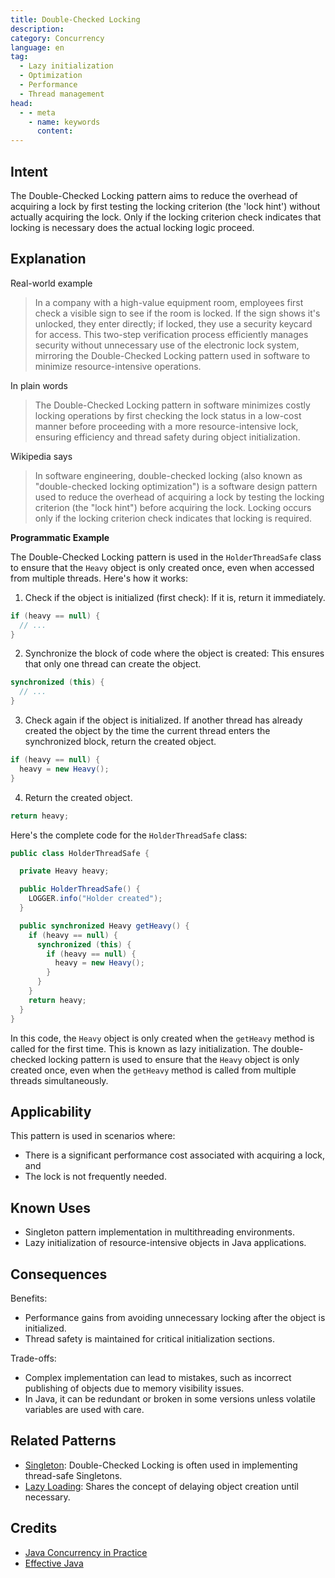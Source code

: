 ```yaml
---
title: Double-Checked Locking
description:
category: Concurrency
language: en
tag:
  - Lazy initialization
  - Optimization
  - Performance
  - Thread management
head:
  - - meta
    - name: keywords
      content:
---
```


## Intent

The Double-Checked Locking pattern aims to reduce the overhead of acquiring a lock by first testing the locking criterion (the 'lock hint') without actually acquiring the lock. Only if the locking criterion check indicates that locking is necessary does the actual locking logic proceed.

## Explanation

Real-world example

> In a company with a high-value equipment room, employees first check a visible sign to see if the room is locked. If the sign shows it's unlocked, they enter directly; if locked, they use a security keycard for access. This two-step verification process efficiently manages security without unnecessary use of the electronic lock system, mirroring the Double-Checked Locking pattern used in software to minimize resource-intensive operations.

In plain words

> The Double-Checked Locking pattern in software minimizes costly locking operations by first checking the lock status in a low-cost manner before proceeding with a more resource-intensive lock, ensuring efficiency and thread safety during object initialization.

Wikipedia says

> In software engineering, double-checked locking (also known as "double-checked locking optimization") is a software design pattern used to reduce the overhead of acquiring a lock by testing the locking criterion (the "lock hint") before acquiring the lock. Locking occurs only if the locking criterion check indicates that locking is required.

**Programmatic Example**

The Double-Checked Locking pattern is used in the `HolderThreadSafe` class to ensure that the `Heavy` object is only created once, even when accessed from multiple threads.  Here's how it works:

1. Check if the object is initialized (first check): If it is, return it immediately.

```java
if (heavy == null) {
  // ...
}
```

2. Synchronize the block of code where the object is created: This ensures that only one thread can create the object.

```java
synchronized (this) {
  // ...
}
```

3. Check again if the object is initialized. If another thread has already created the object by the time the current thread enters the synchronized block, return the created object.

```java
if (heavy == null) {
  heavy = new Heavy();
}
```

4. Return the created object.

```java
return heavy;
```

Here's the complete code for the `HolderThreadSafe` class:

```java
public class HolderThreadSafe {

  private Heavy heavy;

  public HolderThreadSafe() {
    LOGGER.info("Holder created");
  }

  public synchronized Heavy getHeavy() {
    if (heavy == null) {
      synchronized (this) {
        if (heavy == null) {
          heavy = new Heavy();
        }
      }
    }
    return heavy;
  }
}
```

In this code, the `Heavy` object is only created when the `getHeavy` method is called for the first time. This is known as lazy initialization. The double-checked locking pattern is used to ensure that the `Heavy` object is only created once, even when the `getHeavy` method is called from multiple threads simultaneously.

## Applicability

This pattern is used in scenarios where:

* There is a significant performance cost associated with acquiring a lock, and
* The lock is not frequently needed.

## Known Uses

* Singleton pattern implementation in multithreading environments.
* Lazy initialization of resource-intensive objects in Java applications.

## Consequences

Benefits:

* Performance gains from avoiding unnecessary locking after the object is initialized.
* Thread safety is maintained for critical initialization sections.

Trade-offs:

* Complex implementation can lead to mistakes, such as incorrect publishing of objects due to memory visibility issues.
* In Java, it can be redundant or broken in some versions unless volatile variables are used with care.

## Related Patterns

* [Singleton](https://java-design-patterns.com/patterns/singleton/): Double-Checked Locking is often used in implementing thread-safe Singletons.
* [Lazy Loading](https://java-design-patterns.com/patterns/lazy-loading/): Shares the concept of delaying object creation until necessary.

## Credits

* [Java Concurrency in Practice](https://amzn.to/4aIAPKa)
* [Effective Java](https://amzn.to/3xx7KDh)
